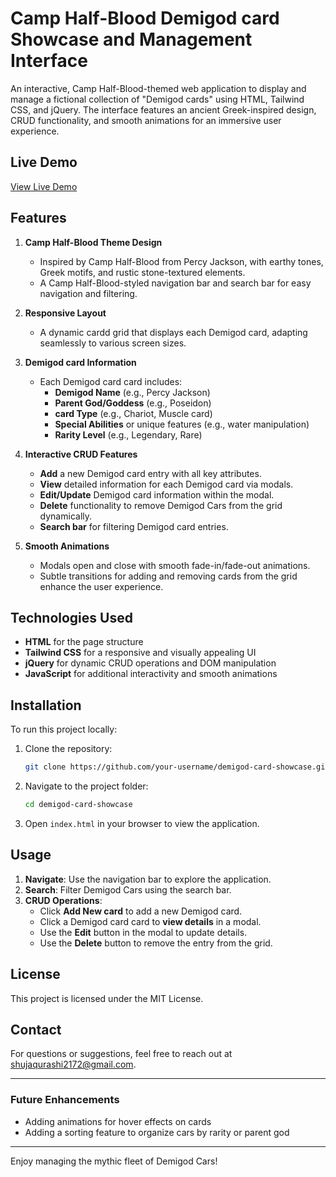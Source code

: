 
# Camp Half-Blood Demigod card Showcase and Management Interface

An interactive, Camp Half-Blood-themed web application to display and manage a fictional collection of "Demigod cards" using HTML, Tailwind CSS, and jQuery. The interface features an ancient Greek-inspired design, CRUD functionality, and smooth animations for an immersive user experience. 

## Live Demo
[View Live Demo](https://shuja609.github.io/DemiGod-Website/)

## Features

1. **Camp Half-Blood Theme Design**
   - Inspired by Camp Half-Blood from Percy Jackson, with earthy tones, Greek motifs, and rustic stone-textured elements.
   - A Camp Half-Blood-styled navigation bar and search bar for easy navigation and filtering.

2. **Responsive Layout**
   - A dynamic cardd grid that displays each Demigod card, adapting seamlessly to various screen sizes.

3. **Demigod card Information**
   - Each Demigod card card includes:
     - **Demigod Name** (e.g., Percy Jackson)
     - **Parent God/Goddess** (e.g., Poseidon)
     - **card Type** (e.g., Chariot, Muscle card)
     - **Special Abilities** or unique features (e.g., water manipulation)
     - **Rarity Level** (e.g., Legendary, Rare)

4. **Interactive CRUD Features**
   - **Add** a new Demigod card entry with all key attributes.
   - **View** detailed information for each Demigod card via modals.
   - **Edit/Update** Demigod card information within the modal.
   - **Delete** functionality to remove Demigod Cars from the grid dynamically.
   - **Search bar** for filtering Demigod card entries.

5. **Smooth Animations**
   - Modals open and close with smooth fade-in/fade-out animations.
   - Subtle transitions for adding and removing cards from the grid enhance the user experience.

## Technologies Used

- **HTML** for the page structure
- **Tailwind CSS** for a responsive and visually appealing UI
- **jQuery** for dynamic CRUD operations and DOM manipulation
- **JavaScript** for additional interactivity and smooth animations

## Installation

To run this project locally:

1. Clone the repository:
   ```bash
   git clone https://github.com/your-username/demigod-card-showcase.git
   ```
2. Navigate to the project folder:
   ```bash
   cd demigod-card-showcase
   ```
3. Open `index.html` in your browser to view the application.

## Usage

1. **Navigate**: Use the navigation bar to explore the application.
2. **Search**: Filter Demigod Cars using the search bar.
3. **CRUD Operations**:
   - Click **Add New card** to add a new Demigod card.
   - Click a Demigod card card to **view details** in a modal.
   - Use the **Edit** button in the modal to update details.
   - Use the **Delete** button to remove the entry from the grid.



## License

This project is licensed under the MIT License.

## Contact

For questions or suggestions, feel free to reach out at shujaqurashi2172@gmail.com.

---

### Future Enhancements

- Adding animations for hover effects on cards
- Adding a sorting feature to organize cars by rarity or parent god

---

Enjoy managing the mythic fleet of Demigod Cars!
